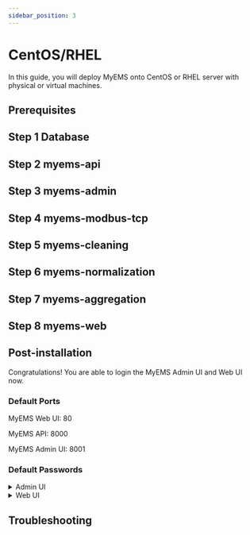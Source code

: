 ```yaml
---
sidebar_position: 3
---
```


# CentOS/RHEL

In this guide, you will deploy MyEMS onto CentOS or RHEL server with physical or virtual machines.


## Prerequisites

## Step 1 Database

## Step 2 myems-api

## Step 3 myems-admin

## Step 4 myems-modbus-tcp

## Step 5 myems-cleaning

## Step 6 myems-normalization

## Step 7 myems-aggregation

## Step 8 myems-web


## Post-installation

Congratulations! You are able to login the MyEMS Admin UI and Web UI now.

### Default Ports

MyEMS Web UI: 80

MyEMS API: 8000

MyEMS Admin UI: 8001

### Default Passwords
<details>
  <summary>Admin UI</summary>

```
administrator

!MyEMS1
```
</details>

<details>
  <summary>Web UI</summary>

```
administrator@myems.io

!MyEMS1
```
</details>


## Troubleshooting

